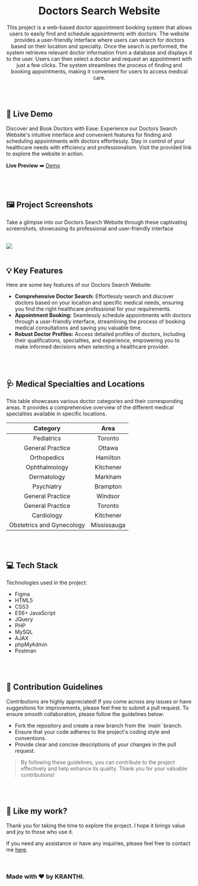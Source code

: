 <h1 align="center" id="title">Doctors Search Website</h1>







<p align="center" id="description" > This project is a web-based doctor appointment booking system that allows users to easily find and schedule appointments with doctors. The website provides a user-friendly interface where users can search for doctors based on their location and specialty. Once the search is performed, the system retrieves relevant doctor information from a database and displays it to the user. Users can then select a doctor and request an appointment with just a few clicks. The system streamlines the process of finding and booking appointments, making it convenient for users to access medical care.</p>

<br>
<br>

<h2>🚀 Live Demo</h2>

<p>Discover and Book Doctors with Ease: Experience our Doctors Search Website's intuitive interface and convenient features for finding and scheduling appointments with doctors effortlessly. Stay in control of your healthcare needs with efficiency and professionalism. Visit the provided link to explore the website in action.</p>

**Live Preview** ➡️ <a href="https://doctors-appointment-5427.000webhostapp.com/" target="_blank" rel="noopener noreferrer">Demo</a>

<br>
<br>

<h2>🖼️ Project Screenshots</h2>

<p>Take a glimpse into our Doctors Search Website through these captivating screenshots, showcasing its professional and user-friendly interface</p>

<br>

<img src="[Screenshot 2024-02-05 192259](https://github.com/kunalk276/UI-UX-Design-Doctor-Search-website-with-back-end/assets/155727841/38399f5c-f8df-41a1-8669-81e8595451500" width="auto" height="auto">
  
<br>
<br>


<h2>💡 Key Features</h2>

Here are some key features of our Doctors Search Website:

* __Comprehensive Doctor Search:__ Effortlessly search and discover doctors based on your location and specific medical needs, ensuring you find the right healthcare professional for your requirements.
* __Appointment Booking:__ Seamlessly schedule appointments with doctors through a user-friendly interface, streamlining the process of booking medical consultations and saving you valuable time.
* __Robust Doctor Profiles:__  Access detailed profiles of doctors, including their qualifications, specialties, and experience, empowering you to make informed decisions when selecting a healthcare provider.

<br>
<br>

<h2>🩺 Medical Specialties and Locations</h2>

<p>This table showcases various doctor categories and their corresponding areas. It provides a comprehensive overview of the different medical specialties available in specific locations. </p>

| Category                  | Area        |
| :-----------------------: | :---------: |
| Pediatrics                | Toronto     |
| General Practice          | Ottawa      |
| Orthopedics               | Hamilton    |
| Ophthalmology             | Kitchener   |
| Dermatology               | Markham     |
| Psychiatry                | Brampton    |
| General Practice          | Windsor     |
| General Practice          | Toronto     |
| Cardiology                | Kitchener   |
| Obstetrics and Gynecology | Mississauga |

<br>
<br>

<h2>💻 Tech Stack</h2>

Technologies used in the project:

* Figma
* HTML5
* CSS3
* ES6+ JavaScript
* JQuery
* PHP
* MySQL
* AJAX
* phpMyAdmin
* Postman

<br>
<br>

<h2>🍰 Contribution Guidelines</h2>

Contributions are highly appreciated! If you come across any issues or have suggestions for improvements, please feel free to submit a pull request. To ensure smooth collaboration, please follow the guidelines below:

* Fork the repository and create a new branch from the _\`main\`_ branch.
* Ensure that your code adheres to the project's coding style and conventions.
* Provide clear and concise descriptions of your changes in the pull request.

> By following these guidelines, you can contribute to the project effectively and help enhance its quality. Thank you for your valuable contributions!

<br>
<br>

<h2>💖 Like my work?</h2>

<P>Thank you for taking the time to explore the project. I hope it brings value and joy to those who use it.</P>

<p>If you need any assistance or have any inquiries, please feel free to contact me <a href="mailto:2019271@iiitdmj.ac.in" target="_blank" rel="noopener noreferrer">here</a>.</p>

<br>

<h3>Made with ❤️ by KRANTHI.</h3>

<br>
